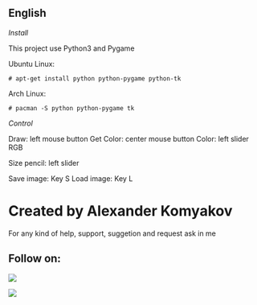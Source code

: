English
-------------------------------------------------------------------
*Install*

This project use Python3 and Pygame


Ubuntu Linux:

`# apt-get install python python-pygame python-tk`

Arch Linux:

`# pacman -S python python-pygame tk`

*Control*

Draw: left mouse button
Get Color: center mouse button
Color: left slider RGB

Size pencil: left slider

Save image: Key S
Load image: Key L

# Created by Alexander Komyakov
For any kind of help, support, suggetion and request ask in me
## Follow on:
<p align="left">
<a href="https://github.com/Alexander-Komyakov"><img src="https://img.shields.io/badge/GitHub-Follow%20on%20GitHub-inactive.svg?logo=github"></a>
</p><p align="left">
<a href="https://vk.com/shurikkomyakov"><img src="https://img.shields.io/badge/VK-Follow%20on%20Vkontakte-blue?logo=vk&logoColor=white"></a>
</p><p align="left">
